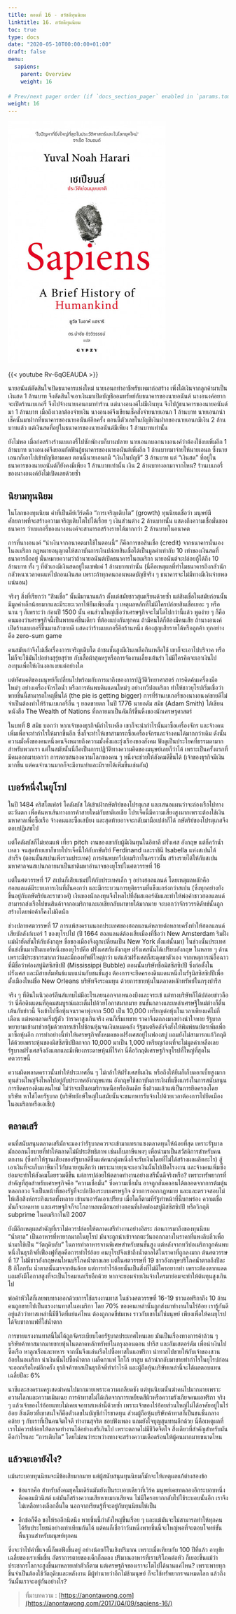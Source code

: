 ```yaml
---
title: ตอนที่ 16 - สวัสดีทุนนิยม
linktitle: 16. สวัสดีทุนนิยม 
toc: true
type: docs
date: "2020-05-10T00:00:00+01:00"
draft: false
menu:
  sapiens:
    parent: Overview
    weight: 16

# Prev/next pager order (if `docs_section_pager` enabled in `params.toml`)
weight: 16
---
```

![](https://github.com/dragon-library/markdown/raw/master/Library/content/book/homo-sapiens/img/cover-sapiens.jpg)

{{< youtube Rv-6qGEAUDA  >}}

นายอนันต์ตัดสินใจเปิดธนาคารแห่งใหม่ นายเอนกทำอาชีพรับเหมาก่อสร้าง เพิ่งได้เงินจากลูกค้ามาเป็นเงินสด 1 ล้านบาท จึงตัดสินใจเอาเงินมาเปิดบัญชีออมทรัพย์กับธนาคารของนายอนันต์ นางอนงค์อยากจะเปิดร้านเบเกอรี่ จึงไปจ้างนายเอนกมาทำร้าน แต่นางอนงค์ไม่มีเงินทุน จึงไปกู้ธนาคารของนายอนันต์มา 1 ล้านบาท เมื่อถึงเวลาต้องจ่ายเงิน นางอนงค์จึงเขียนเช็คสั่งจ่ายนายเอนก 1 ล้านบาท นายเอนกนำเช็คนั้นมาฝากที่ธนาคารของนายอนันต์อีกครั้ง ตอนนี้ตัวเลขในบัญชีเงินฝากของนายเอนกมีเงิน 2 ล้านบาทแล้ว แต่เงินสดที่อยู่ในธนาคารของนายอนันต์มีเพียง 1 ล้านบาทเท่านั้น

ยังไม่พอ เมื่อก่อสร้างร้านเบเกอรี่ไปซักพักงบก็บานปลาย นายเอนกบอกนางอนงค์ว่าต้องใช้งบเพิ่มอีก 1 ล้านบาท นางอนงค์จึงยอมกัดฟันกู้ธนาคารของนายอนันต์เพิ่มอีก 1 ล้านบาทมาจ่ายให้นายเอนก ซึ่งนายเอนกก็เอาไปเข้าบัญชีตามเคย ตอนนี้นายเอนกมี “เงินในบัญชี” 3 ล้านบาท แต่ “เงินสด” ที่อยู่ในธนาคารของนายอนันต์ก็ยังคงมีเพียง 1 ล้านบาทเท่านั้น เงิน 2 ล้านบาทงอกมาจากไหน? ร้านเบเกอรี่ของนางอนงค์ยังไม่เปิดเลยด้วยซ้ำ


## นิยามทุนนิยม

ในโลกของทุนนิยม คำที่เป็นคีย์เวิร์ดคือ “การเจริญเติบโต” (growth) ทุนนิยมเชื่อว่า มนุษย์มีศักยภาพที่จะสร้างความเจริญเติบโตไปได้เรื่อย ๆ เงินส่วนต่าง 2 ล้านบาทนั้น แสดงถึงความเชื่อมั่นของธนาคาร ว่าเบเกอรี่ของนางอนงค์จะสามารถสร้างรายได้มากกว่า 2 ล้านบาทในอนาคต

การที่นางอนงค์ “นำเงินจากอนาคตมาใช้ในตอนนี้” ก็คือการขอสินเชื่อ (credit) จากธนาคารนั่นเอง ในอเมริกา กฎหมายอนุญาตให้สถาบันการเงินปล่อยสินเชื่อได้เป็นมูลค่าเท่ากับ 10 เท่าของเงินสดที่ธนาคารถืออยู่ นั่นหมายความว่าถ้านายอนันต์เปิดธนาคารในอเมริกา นายอนันต์จะปล่อยกู้ได้ถึง 10 ล้านบาท ทั้ง ๆ ที่ตัวเองมีเงินสดอยู่ในเซฟแค่ 1 ล้านบาทเท่านั้น (นี่คือเหตุผลที่ทำไมธนาคารถึงกลัวนักกลัวหนาเวลาคนแห่ไปถอนเงินสด เพราะถ้าทุกคนถอนหมดบัญชีจริง ๆ ธนาคารจะไม่มีทางมีเงินจ่ายพอแน่นอน)

จริงๆ สิ่งที่เรียกว่า “สินเชื่อ” นั้นมีมานานแล้ว ตั้งแต่สมัยชาวสุเมเรียนด้วยซ้ำ แต่สินเชื่อในสมัยก่อนนั้น มีมูลค่าเล็กน้อยมากและมีระยะเวลาให้ยืมเพียงสั้น ๆ เหตุผลหลักที่ไม่มีใครปล่อยสินเชื่อเยอะ ๆ หรือนาน ๆ ก็เพราะว่า ก่อนปี 1500 นั้น คนส่วนใหญ่เชื่อว่าเศรษฐกิจจะไม่โตไปกว่านี้แล้ว พูดง่าย ๆ ก็คือคนมองว่าเศรษฐกิจนี้เป็นพายแค่ชิ้นเดียว ที่ต้องแบ่งกันทุกคน ถ้ามีคนได้ก็ต้องมีคนเสีย ถ้านางอนงค์เปิดร้านเบเกอรี่ขึ้นมาแล้วขายดี แสดงว่าร้านเบเกอรี่อีกร้านหนึ่ง ต้องสูญเสียรายได้หรือลูกค้า ทุกอย่างคือ zero-sum game

คนสมัยเก่าจึงไม่เชื่อเรื่องการเจริญเติบโต ถ้าชนชั้นสูงมีเงินเหลือกินเหลือใช้ เขาก็จะเอาไปบริจาค หรือไม่ก็จะใช้มันไปอย่างสุรุ่ยสุร่าย กับเสื้อผ้าสุดหรูหรือการจัดงานเลี้ยงเต้นรำ ไม่มีใครคิดจะเอาเงินไปลงทุนเพื่อให้เงินงอกเงยแต่อย่างใด

แต่ทัศนคติของมนุษย์ก็เปลี่ยนไปพร้อมกับการมาถึงของการปฏิวัติวิทยาศาสตร์ การคิดค้นเครื่องมือใหม่ๆ อย่างเครื่องจักรไอน้ำ หรือการค้นพบดินแดนใหม่ๆ อย่างทวีปอเมริกา ทำให้ชาวยุโรปเริ่มเชื่อว่าพายชิ้นนี้สามารถใหญ่ขึ้นได้ (the pie is getting bigger) การที่ร้านเบเกอรี่ของนางอนงค์ขายดีไม่จำเป็นต้องทำให้ร้านเบเกอรี่อื่น ๆ ยอดขายตก ในปี 1776 นายอดัม สมิธ (Adam Smith) ได้เขียนหนังสือ The Wealth of Nations ที่กลายมาเป็นคัมภีร์ขึ้นหิ้งของนักเศรษฐศาสตร์

ในบทที่ 8 สมิธ บอกว่า หากเจ้าของธุรกิจมีกำไรเหลือ เขาก็จะนำกำไรนั้นมาซื้อเครื่องจักร และจ้างคนเพิ่มเพื่อจะทำกำไรให้มากขึ้นอีก ซึ่งก็จะทำให้เขาสามารถซื้อเครื่องจักรและจ้างคนได้มากกว่าเดิม ดังนั้นความมั่งคั่งของคนหนึ่งคนจึงหมายถึงความมั่งคั่งและรุ่งเรืองของสังคม ฟังดูเป็นประโยคที่ธรรมดามากสำหรับพวกเรา แต่ในสมัยนั้นนี่ถือเป็นการปฏิวัติทางความคิดของมนุษย์เลยก็ว่าได้ เพราะเป็นครั้งแรกที่มีคนออกมาบอกว่า การตอบสนองความโลภของคน ๆ หนึ่งจะช่วยให้สังคมดีขึ้นได้ (เจ้าของธุรกิจมีเงินมากขึ้น แต่คนจำนวนมากก็จะมีงานทำและมีรายได้เพิ่มขึ้นเช่นกัน)

## เบอร์หนึ่งในยุโรป

ในปี 1484 คริสโตเฟอร์ โคลัมบัส ได้เข้าเฝ้ากษัตริย์ของโปรตุเกส และเสนอแผนว่าจะล่องเรือไปทางตะวันตก เพื่อค้นหาเส้นทางการค้าสายใหม่กับชาติเอเชีย โปรเจ็คนี้มีความเสี่ยงสูงมากเพราะต้องใช้เงินมหาศาลเพื่อซื้อเรือ จ้างคนและซื้อเสบียง และสุดท้ายอาจจะกลับมามือเปล่าก็ได้ กษัตริย์ของโปรตุเกสจึงตอบปฏิเสธไป

แต่โคลัมบัสก็ไม่ยอมแพ้ เที่ยว pitch งานของเขากับผู้มีเงินทุนในอิตาลี ฝรั่งเศส
อังกฤษ แต่ก็คว้าน้ำเหลว จนสุดท้ายเขาก็ขายโปรเจ็คนี้ให้กับกษัตริย์ Ferdinand และราชินี Isabella แห่งสเปนได้สำเร็จ (ตอนนั้นสเปนเพิ่งรวมประเทศ) การค้นพบทวีปอเมริกาในคราวนั้น สร้างรายได้ให้กับสเปนมหาศาลจนสเปนกลายมาเป็นชาติมหาอำนาจของยุโรปในศตวรรษที่ 16

แต่ในศตวรรษที่ 17 สเปนก็เสียแชมป์ให้กับประเทศเล็ก ๆ อย่างฮอลแลนด์ โดยเหตุผลหลักคือฮอลแลนด์มีระบบการเงินที่มั่นคงกว่า และมีกระบวนการยุติธรรมที่แข็งแกร่งกว่าสเปน (ซึ่งทุกอย่างยังขึ้นอยู่กับกษัตริย์และราชวงศ์) เงินของนักลงทุนจึงไหลไปที่อัมสเตอร์ดัมและทำให้พ่อค้าชาวฮอลแลนด์สามารถส่งเรือไปขนสินค้าจากอเมริกาและเอเชียกลับมาขายได้มากมาย จะบอกว่าจักรวรรดิดัทช์นั้นถูกสร้างโดยพ่อค้าก็คงไม่ผิดนัก

ช่วงปลายศตวรรษที่ 17 การแพ้สงครามนอกประเทศของฮอลแลนด์หลายต่อหลายครั้งทำให้ฮอลแลนด์เสียบัลลังก์เบอร์ 1 ของยุโรปไป (ปี 1664 ฮอลแลนด์ต้องเสียเมืองที่ชื่อว่า New Amsterdam ริมฝั่งแม่น้ำฮัดสันให้กับอังกฤษ ชื่อของเมืองจึงถูกเปลี่ยนเป็น New York ตั้งแต่นั้นมา) ในช่วงนั้นประเทศที่แข่งขึ้นมาเป็นเบอร์หนึ่งของยุโรปคือ ฝรั่งเศสกับอังกฤษ ฝรั่งเศสนั้นได้เปรียบอังกฤษ ในหลาย ๆ ด้านเพราะมีประชากรมากกว่าและมีกองทัพที่ใหญ่กว่า แต่แล้วฝรั่งเศสก็สะดุดขาตัวเอง จากเหตุการณ์อื้อฉาวที่มีชื่อว่าฟองสบู่มิสซิสซิปปี (Mississippi Bubble) ตอนนั้นบริษัทชื่อมิสซิสซิปปี ซึ่งก่อตั้งในฝรั่งเศส และมีสายสัมพันธ์แนบแน่นกับชนชั้นสูง ต้องการจะยึดครองดินแดนหนึ่งในรัฐมิสซิสซิปปีเพื่อตั้งเมืองใหม่ชื่อ New Orleans บริษัทจึงระดมทุน ด้วยการขายหุ้นในตลาดหลักทรัพย์ในกรุงปารีส

จริง ๆ ที่ดินในนิวออร์ลีนส์แทบไม่มีอะไรเลยนอกจากหนองบึงและจระเข้ แต่ทางบริษัทก็ได้ปล่อยข่าวลือว่า นี่คือดินแดนที่อุดมสมบูรณ์และเต็มไปด้วยโอกาสมากมาย ชนชั้นกลางและเหล่าเศรษฐีใหม่ต่างก็ตื่นเต้นกับข่าวนี้ จึงเข้าไปซื้อหุ้นจนราคาพุ่งจาก 500 เป็น 10,000 เหรียญต่อหุ้นในเวลาเพียงแค่ไม่กี่เดือน แต่พอตลาดเริ่มรู้ตัว ว่าราคาสูงเกินจริง คนก็เริ่มเทขาย ราคาจึงตกลงมาอย่างน่าใจหาย รัฐบาลพยายามเข้ามาช่วยอุ้มด้วยการเข้าไปช้อนหุ้นจนเงินหมดคลัง รัฐมนตรีคลังจึงสั่งให้พิมพ์ธนบัตรเพิ่มเพื่อมาซื้อหุ้นอีก การทำอย่างนี้ทำให้เศรษฐกิจทั้งหมดของฝรั่งเศสอยู่ในฟองสบู่ แถมยังไม่สามารถแก้วิกฤติได้ด้วยเพราะหุ้นของมิสซิสซิปปีตกจาก 10,000 มาเป็น 1,000 เหรียญก่อนที่จะไม่มูลค่าเหลือเลย รัฐบาลฝรั่งเศสจึงถังแตกและมีเพียงกระดาษหุ้นที่ไร้ค่า นี่คือวิกฤติเศรษฐกิจยุโรปที่ใหญ่ที่สุดในศตวรรษนี้

ความผิดพลาดคราวนั้นทำให้ประเทศอื่น ๆ ไม่กล้าให้ฝรั่งเศสยืมเงิน หรือถึงให้ยืมก็เก็บดอกเบี้ยสูงมาก ทุนส่วนใหญ่จึงไหลไปอยู่กับประเทศอังกฤษแทน อังกฤษใช้สถาบันการเงินที่แข็งแกร่งในการสนับสนุนการยึดครองดินแดนใหม่ ไม่ว่าจะเป็นอเมริกาเหนือหรืออินเดีย ซึ่งล้วนแล้วแต่เป็นการยึดครองโดยบริษัท หาใช่โดยรัฐบาล (บริษัทยักษ์ใหญ่ในสมัยนั้นจะขนทหารรับจ้างไปด้วยเวลาต้องการไปยึดเมืองในอเมริกาหรือเอเชีย)



## **ตลาดเสรี**

คนที่สนับสนุนตลาดเสรีมักจะมองว่ารัฐบาลควรจะเข้ามาแทรกแซงตลาดทุนให้น้อยที่สุด เพราะรัฐบาล มักออกนโยบายที่ทำให้ตลาดไม่มีประสิทธิภาพ เช่นเก็บภาษีแพงๆ เพื่อนำมาเป็นสวัสดิการสำหรับคนตกงาน (ซึ่งทำให้ฐานเสียงของรัฐบาลดีขึ้นแต่คนกลุ่มหนึ่งก็จะรับเงินโดยที่ไม่ได้สร้างผลผลิตอะไร) สู้เอาเงินที่จะเก็บภาษีมาไว้กับนายทุนดีกว่า เพราะนายทุนจะเอาเงินนั้นไปเปิดโรงงาน และจ้างคนเพิ่มซึ่งย่อมจะทำให้สังคมโดยรวมดีขึ้น แต่การปล่อยให้ตลาดทำงานอย่างเสรีนั้นดีจริงหรือ? เพราะทรัพยากรที่สำคัญที่สุดสำหรับเศรษฐกิจคือ “ความเชื่อมั่น” ซึ่งความเชื่อมั่น อาจถูกสั่นคลอนได้ตลอดจากการต้มตุ๋นหลอกลวง จึงเป็นหน้าที่ของรัฐที่จะปกป้องระบบเศรษฐกิจ ด้วยการออกกฎหมาย และและตรวจสอบไม่ให้เสือสิงห์กระทิงแรดทั้งหลาย เข้ามาเอารัดเอาเปรียบ เมื่อใดก็ตามที่รัฐทำหน้าที่นี้บกพร่อง ความเชื่อมั่นก็จะหดหาย และเศรษฐกิจก็จะโกลาหลเหมือนอย่างตอนที่เกิดฟองสบู่มิสซิสซิปปี หรือวิกฤติ subprime ในอเมริกาในปี 2007

ยังมีอีกเหตุผลสำคัญที่เราไม่ควรปล่อยให้ตลาดเสรีทำงานอย่างอิสระ ก่อนการมาถึงของทุนนิยม “น้ำตาล” เป็นอาหารที่หายากมากในยุโรป มันจะถูกนำเข้าจากตะวันออกกลางในราคาที่แพงลิบลิ่วเพื่อนำมาใช้เป็น “วัตถุดิบลับ” ในการทำอาหารจานพิเศษสำหรับชนชั้นสูง แต่หลังจากทวีปอเมริกาถูกค้นพบ หนึ่งในธุรกิจที่เฟื่องฟูที่สุดคือการทำไร่อ้อย คนยุโรปจึงเข้าถึงน้ำตาลได้ในราคาที่ถูกลงมาก ต้นศตวรรษที่ 17 ไม่มีชาวอังกฤษคนไหนบริโภคน้ำตาลเลย แต่ในศตวรรษที่ 19 ชาวอังกฤษบริโภคน้ำตาลถึงปีละ 8 กิโลกรัม น้ำตาลนั้นมาจากต้นอ้อย แต่การทำไร่อ้อยนั้นเป็นสิ่งที่ไม่มีใครอยากทำ เพราะต้องตากแดดแถมยังมีโอกาสสูงที่จะเป็นโรคมาเลเรียอีกด้วย หากจะยอมจ่ายเงินจ้างใครมาย่อมจะทำให้ต้นทุนสูงเกินไป

พ่อค้าหัวใสก็เลยพบทางออกด้วยการใช้แรงงานทาส ในช่วงศตวรรษที่ 16-19 ชาวแอฟริกาถึง 10 ล้านคนถูกขายไปเป็นแรงงานทาสในอเมริกา โดย 70% ของคนเหล่านั้นถูกส่งมาทำงานในไร่อ้อย เรารู้กันดีอยู่แล้วว่าทาสเหล่านี้มีชีวิตที่แย่แค่ไหน ต้องถูกกดขี่ข่มเหง ราวกับเขาไม่ใช่มนุษย์ เพียงเพื่อให้คนยุโรปได้จิบชากาแฟที่ใส่น้ำตาล

การขายแรงงานทาสนี้ไม่ได้ถูกจัดระเบียบโดยรัฐบาลประเทศไหนเลย มันเป็นเรื่องทางการค้าล้วน ๆ บริษัทค้าทาสมากมายขายหุ้นในตลาดหลักทรัพย์ในกรุงลอนดอน ปารีส และอัมเสตอร์ดัม เพื่อนำเงินไปซื้อเรือ หาลูกเรือและทหาร จากนั้นจึงแล่นเรือไปซื้อทาสในแอฟริกา นำทาสไปขายให้กับเจ้าของสวนอ้อยในอเมริกา นำเงินนั้นไปซื้อน้ำตาล เมล็ดกาแฟ โกโก้ ยาสูบ แล้วนำกลับมาขายทำกำไรในยุโรปก่อนจะออกเรือใหม่อีกครั้ง ธุรกิจค้าทาสเป็นธุรกิจที่ทำกำไรดี และผู้ถือหุ้นบริษัทเหล่านี้จะได้ผลตอบแทนเฉลี่ยปีละ 6%

นาซีและสงครามครูเสดฆ่าคนไปมากมายเพราะความเกลียดชัง แต่ทุนนิยมนั้นฆ่าคนไปมากมายเพราะความโลภและความเมินเฉย การค้าทาสไม่ได้เกิดจากการเหยียดสีผิวหรือความรังเกียจคนแอฟริกา จริง ๆ แล้วเจ้าของไร่อ้อยแทบไม่เคยเจอทาสเหล่านี้ด้วยซ้ำ เพราะเจ้าของไร่อ้อยส่วนใหญ่ไม่ได้อาศัยอยู่ในไร่อ้อย สิ่งเดียวที่เขาสนใจก็คือตัวเลขในบัญชีกำไรขาดทุน ส่วนผู้ถือหุ้นบริษัทค้าทาสก็เป็นชนชั้นกลางคล้าย ๆ กับเราที่เป็นคนจิตใจดี ทำงานสุจริต ชอบฟังเพลง แถมยังใจบุญสุนทานอีกด้วย นี่คือเหตุผลที่เราไม่ควรปล่อยให้ตลาดทำงานได้อย่างเสรีเกินไป เพราะตลาดไม่มีชีวิตจิตใจ สิ่งเดียวที่สำคัญสำหรับมันคือกำไรและ “การเติบโต” โดยไม่สนว่าระหว่างทางจะสร้างความเดือดร้อนให้ผู้คนมากมายขนาดไหน


## **แล้วจะเอายังไง?**

แม้นระบอบทุนนิยมจะมีข้อเสียมากมาย แต่ผู้สนับสนุนทุนนิยมก็มักจะให้เหตุผลแก้ต่างสองข้อ

- ข้อแรกคือ สำหรับสังคมยุคโมเดิร์นมันยังเป็นระบอบเดียวที่เวิร์ค มนุษย์เคยทดลองอีกระบอบหนึ่งคือคอมมิวนิสต์ แต่มันก็สร้างความเสียหายมากเสียจน ไม่มีใครอยากกลับไปใช้ระบอบนั้นอีก เราจึงไม่เหลือทางเลือกอื่นใด นอกจากเรียนรู้ที่จะอยู่กับทุนนิยมให้เป็น

- อีกข้อก็คือ ขอให้รออีกนิดนึง พายชิ้นนี้กำลังใหญ่ขึ้นเรื่อย ๆ และแม้มันจะไม่สามารถทำให้ทุกคน ได้รับประโยชน์อย่างเท่าเทียมกันได้ แต่คนก็เชื่อว่าวันหนึ่งพายชิ้นนี้จะใหญ่พอที่จะตอบโจทย์ขั้นพื้นฐานสำหรับมนุษย์ทุกคน

ซึ่งจะว่าไปคำชี้แจงนี้ก็พอฟังขึ้นอยู่ อย่างน้อยก็ในเชิงปริมาณ เพราะเมื่อเทียบกับ 100 ปีที่แล้ว อายุขัยเฉลี่ยของเราเพิ่มขึ้น อัตราการตายของเด็กก็ลดลง ปริมาณอาหารที่เราบริโภคต่อหัว ก็เยอะขึ้นแม้ว่าประชากรโลกจะสูงขึ้นมาหลายเท่าตัวก็ตาม แต่เศรษฐกิจของเราจะโตไปได้นานแค่ไหน? เพราะพายทุกชิ้นจำเป็นต้องใช้วัตถุดิบและพลังงาน มีผู้ทำนายว่าอีกไม่ช้ามนุษย์ ก็จะใช้ทรัพยากรจนหมดโลก แล้วถึงวันนั้นเราจะอยู่กันอย่างไร?

> ที่มาบทความ : [https://anontawong.com](https://anontawong.com/2017/04/09/sapiens-16/)
